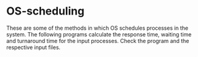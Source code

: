 # OS-scheduling
These are some of the methods in which OS schedules processes in the system. The following programs calculate the response time, waiting time and turnaround time for the input processes. Check the program and the respective input files.
